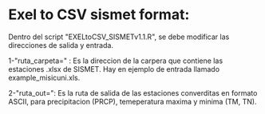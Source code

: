 # Exel to CSV sismet format:
Dentro del script "EXELtoCSV_SISMETv1.1.R", se debe modificar las direcciones de salida y entrada.

1-"ruta_carpeta=" : Es la direccion de la carpera que contiene las estaciones .xlsx de                        SISMET. Hay en ejemplo de entrada llamado example_misicuni.xls.

2-"ruta_out=": Es la ruta de salida de las estaciones converditas en formato ASCII, para                       precipitacion (PRCP), temeperatura maxima y minima (TM, TN).
